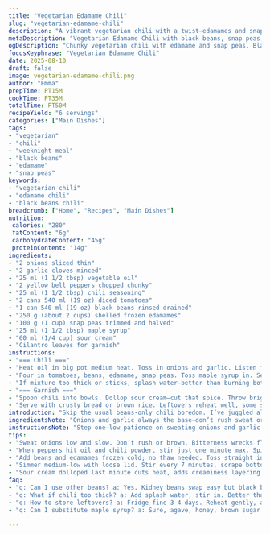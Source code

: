 ```yaml
---
title: "Vegetarian Edamame Chili"
slug: "vegetarian-edamame-chili"
description: "A vibrant vegetarian chili with a twist—edamames and snap peas replace the usual beans and veggies. Slightly less chili powder, swapped molasses for maple syrup and red kidney beans for black beans. Onions and garlic saute until translucent, yellow peppers sear with spices, tomatoes and beans join, then the green veggies for crunch and color. Simmer until thick but still saucy. Serve dolloped with sour cream and fresh cilantro. A heartier, fresher chili with texture contrast. Flexible, forgiving. Great for weeknights."
metaDescription: "Vegetarian Edamame Chili with black beans, snap peas, and maple syrup for subtle sweetness. Thick, chunky, layered flavors. Great for weeknight meals."
ogDescription: "Chunky vegetarian chili with edamame and snap peas. Black beans swap adds earthiness, maple syrup sweetens gently. Thick, textured, hearty, fresh taste."
focusKeyphrase: "Vegetarian Edamame Chili"
date: 2025-08-10
draft: false
image: vegetarian-edamame-chili.png
author: "Emma"
prepTime: PT15M
cookTime: PT35M
totalTime: PT50M
recipeYield: "6 servings"
categories: ["Main Dishes"]
tags:
- "vegetarian"
- "chili"
- "weeknight meal"
- "black beans"
- "edamame"
- "snap peas"
keywords:
- "vegetarian chili"
- "edamame chili"
- "black beans chili"
breadcrumb: ["Home", "Recipes", "Main Dishes"]
nutrition: 
 calories: "280"
 fatContent: "6g"
 carbohydrateContent: "45g"
 proteinContent: "14g"
ingredients:
- "2 onions sliced thin"
- "2 garlic cloves minced"
- "25 ml (1 1/2 tbsp) vegetable oil"
- "2 yellow bell peppers chopped chunky"
- "25 ml (1 1/2 tbsp) chili seasoning"
- "2 cans 540 ml (19 oz) diced tomatoes"
- "1 can 540 ml (19 oz) black beans rinsed drained"
- "250 g (about 2 cups) shelled frozen edamames"
- "100 g (1 cup) snap peas trimmed and halved"
- "25 ml (1 1/2 tbsp) maple syrup"
- "60 ml (1/4 cup) sour cream"
- "Cilantro leaves for garnish"
instructions:
- "=== Chili ==="
- "Heat oil in big pot medium heat. Toss in onions and garlic. Listen for sizzle, smell that mild sweetness as onions soften but don't brown yet. Stir often or garlic burns fast. After 5 minutes, onions limp and translucent, add peppers and chili seasoning. Stir one minute max, spices bloom fast; smells sharp, deepening."
- "Pour in tomatoes, beans, edamame, snap peas. Toss maple syrup in. Season with salt and pepper to taste. Bring to aggressive boil, bubbling wild, then reduce to medium-low heat–gentle simmer now. Cover loosely, stir every 7 minutes or so. Mixture thickens to chunky stew, juices reducing, veggies soft but snap peas still lively, edamames plump."
- "If mixture too thick or sticks, splash water—better than burning bottom. Total cook should be about 30-35 minutes but trust texture and aroma. Peppers grow tender, tomatoes meld, some natural sweetness evident."
- "=== Garnish ==="
- "Spoon chili into bowls. Dollop sour cream—cut that spice. Throw bright cilantro on top. Fresh, herbaceous pop. Hot, thick, chunky, vegetal chili ready."
- "Serve with crusty bread or brown rice. Leftovers reheat well, some say tastes better next day."
introduction: "Skip the usual beans-only chili boredom. I’ve juggled all sorts of legumes and veggies over years to get this punchy vegetarian chili right. Key discovery? Edamames add nutty bite and creaminess without mush—better mouthfeel than canned plain beans. Swap kidney for black beans adds earthiness, snap peas bring crisp freshness—that last crunch is a game changer. Too many times chili turns sloppy mush, or spices overwhelm. Here, lighter chili powder but deeper flavor from maple syrup (molasses used to be my go-to but can overpower). Cooking not rush; onions must sweat slowly for sweetness; peppers soft but not limp; tomatoes really simmered down to blend. Stirring’s crucial or stuck-on bits = burnt taste disaster. Learned the hard way, trust your senses—bubbling intensity, smell, thickness, softness. No rigid timings here. Serve with creamy sour cream and fresh cilantro to balance everything out. Weeknight winner, meals that welcome leftovers. Perfect with sturdy bread or rice, leftovers better next day. Practical, dynamic chili evolving with each try."
ingredientsNote: "Onions and garlic always the base—don’t rush sweat or get impatient and brown—bitter wrecks the pot. Yellow bell peppers chosen for sweeter notes, red peppers too sharp here, but adapt as you like. Black beans replace kidney beans here; sometimes swap chickpeas or pinto beans, but black beans stand up better to the flavor. Edamames frozen raw shelled, no need to thaw before adding—just toss directly in. Snap peas instead of green beans. Both bring grassy notes but snap peas hold crunch better with simmering, adds texture contrast, easy to find spring-summer fresh. Maple syrup is subtle sweetener replacing molasses, less heavy, smoother finish but any liquid sweetener works (agave, honey, brown sugar). Vegetable oil, neutral flavor but can use olive oil if you like greener tones. Salt and pepper added at the end to control balance—don’t oversalt early, flavors concentrate during simmer. Garlic chopped fine, toss whole if you want milder garlicky pop. Fresh cilantro always classic garnish but parsley or basil could play here, personal preference. Sour cream cuts the heat and adds creaminess; Greek yogurt ok substitute, vegan crema for dairy-free."
instructionsNote: "Step one—low patience on sweating onions and garlic pays off. Too high heat = burnt bits; too low = bland. Stir often, watch translucence rather than counting minutes. When peppers hit oil + chili powder, quick sauté to toast spices; don’t burn but get that aroma pop. Add all wet and dry except sour cream now. Bring pot to roaring boil, then tamper back to medium-low—gentle simmer, loose lid to let steam escape but not dry out entirely. Stir every 7 minutes to prevent sticking, scrape bottom, check thickness, adjust with splash of water to keep sauciness without burning. Simmer for about 30-35 min or until peppers soft enough to break easily with fork but peas still a bit bright green and crunchy. If too thick early, water; too thin, keep uncovered last 5 min. For garnish, sour cream dolloped right before serving so it doesn’t melt in too fast, cilantro leaves tossed on top for fresh bite. Can add squeeze lime juice at plating for acidity lift. Leftovers become a bit thicker, flavor deepens overnight, great reheat tip—stir in splash water if clingy. Chili is forgiving but patience, attention and sensory cues win every time."
tips:
- "Sweat onions low and slow. Don’t rush or brown. Bitterness wrecks flavor fast. Garlic burns quick, stir often. Listen for sizzle but avoid pop noise. Translucent onions mean sweet release. Onion patience pays. Color shift is a cue but texture more so. Don’t watch clock blindly."
- "When peppers hit oil and chili powder, stir just one minute max. Spice bloom quick here, aroma sharpens fast. Burn spices and chili turns bitter. Keep heat medium. Smell changes first, then color deepens slightly. Toast briefly to freshen flavor but no more. Sauté fast, don’t linger."
- "Add beans and edamames frozen cold; no thaw needed. Toss straight in. Snap peas last to keep crisp, add near end of simmer. They soften last and hold crunch better than green beans. Texture contrast matters here, jumpy bright bites amid stew’s softness."
- "Simmer medium-low with loose lid. Stir every 7 minutes, scrape bottom. Prevents burning, controls thickness. Too thick? Splash water; too thin? Remove lid final minutes. Watch veggie softness by fork test, snap peas bright green and snap still alive. Texture guides timing better than watch."
- "Sour cream dolloped last minute cuts heat, adds creaminess layering. Can swap for Greek yogurt or vegan crema alternatives. Cilantro fresh on top but basil or parsley work. Lime squeeze optional, adds sharp lift at plating. Garnishes aren’t afterthought, balance flavors and texture contrast."
faq:
- "q: Can I use other beans? a: Yes. Kidney beans swap easy but black beans hold shape better here, earthier. Chickpeas or pinto also options but texture shifts. Rinsed and drained always. Canned or cooked works fine. Watch cooking time for different beans if fresh-cooked."
- "q: What if chili too thick? a: Add splash water, stir in. Better than burning bottom. Keep heat low then adjust thickness by uncovered simmer later. Too watery? Remove lid last 5-10 min to reduce. Texture is key not exact times. Look for chunky not soupy."
- "q: How to store leftovers? a: Fridge fine 3-4 days. Reheat gently, add splash water if thickens too much. Freezing works, seal airtight, thaw slow in fridge overnight. Stir and check texture after reheating. Flavors deepen next day, chili thickens, adjust water or heat gently."
- "q: Can I substitute maple syrup? a: Sure, agave, honey, brown sugar all fine. Maple adds subtle smooth sweetness but alternatives also soften chili edges. Use less than molasses or you risk overpower. Liquid sweetener quantity important, balances acidity and spice. Adjust salt last to balance."

---
```

